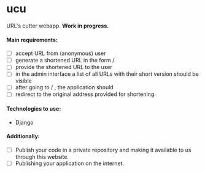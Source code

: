 # ucu
URL's cutter webapp. **Work in progress.**

#### Main requirements:
 - [ ] accept URL from (anonymous) user
 - [ ] generate a shortened URL in the form <your domain> / <shortcut>
 - [ ] provide the shortened URL to the user
 - [ ] in the admin interface a list of all URLs with their short version should be visible
 - [ ] after going to <your domain> / <shortcut>, the application should
 - [ ] redirect to the original address provided for shortening.

#### Technologies to use:
 * Django

#### Additionally:

 - [ ] Publish your code in a private repository and making it available to us through this website.
 - [ ] Publishing your application on the internet.
